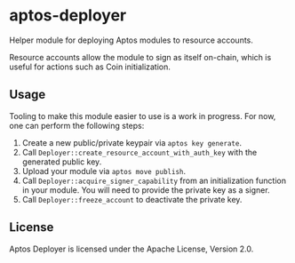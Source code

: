 # aptos-deployer

Helper module for deploying Aptos modules to resource accounts.

Resource accounts allow the module to sign as itself on-chain, which is useful for actions such as Coin initialization.

## Usage

Tooling to make this module easier to use is a work in progress. For now, one can perform the following steps:

1. Create a new public/private keypair via `aptos key generate`.
2. Call `Deployer::create_resource_account_with_auth_key` with the generated public key.
3. Upload your module via `aptos move publish`.
4. Call `Deployer::acquire_signer_capability` from an initialization function in your module. You will need to provide the private key as a signer.
5. Call `Deployer::freeze_account` to deactivate the private key.

## License

Aptos Deployer is licensed under the Apache License, Version 2.0.
